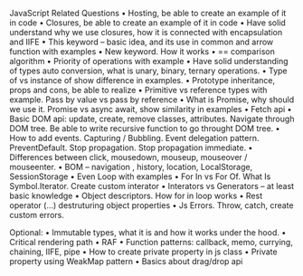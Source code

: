 JavaScript Related Questions
	•	Hosting, be able to create an example of it in code
	•	Closures, be able to create an example of it in code
	•	Have solid understand why we use closures, how it is connected with encapsulation and IIFE
	•	This keyword – basic idea, and its use in common and arrow function with examples
	•	New keyword. How it works
	•	== comparison algorithm
	•	Priority of operations with example
	•	Have solid understanding of types auto conversion, what is unary, binary, ternary operations.
	•	Type of vs instance of show difference in examples.
	•	Prototype inheritance, props and cons, be able to realize
	•	Primitive vs reference types with example. Pass by value vs pass by reference
	•	What is Promise, why should we use it. Promise vs async await, show similarity in examples
	•	Fetch api
	•	Basic DOM api: update, create, remove classes, attributes. Navigate through DOM tree. Be able to write recursive function to go throught DOM tree.
	•	How to add events. Capturing / Bubbling. Event delegation pattern. PreventDefault. Stop propagation. Stop propagation immediate.
	•	Differences between click, mousedown, mouseup, mouseover / mouseenter.
	•	BOM – navigation , history, location, LocalStorage, SessionStorage
	•	Even Loop with examples
	•	For In vs For Of. What Is Symbol.Iterator. Create custom interator
	•	Interators vs Generators – at least basic knowledge
	•	Object descriptors. How for in loop works
	•	Rest operator (…) destruturing object properties
	•	Js Errors. Throw, catch, create custom errors.







Optional:
	•	Immutable types, what it is and how it works under the hood.
	•	Critical rendering path
	•	RAF
	•	Function patterns: callback, memo, currying, chaining, IIFE, pipe
	•	How to create private property in js class
	•	Private property using WeakMap pattern
	•	Basics about drag/drop api



